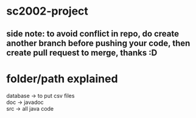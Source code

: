 # sc2002-project
## side note: to avoid conflict in repo, do create another branch before pushing your code, then create pull request to merge, thanks :D

# folder/path explained
database -> to put csv files   
doc -> javadoc   
src -> all java code   